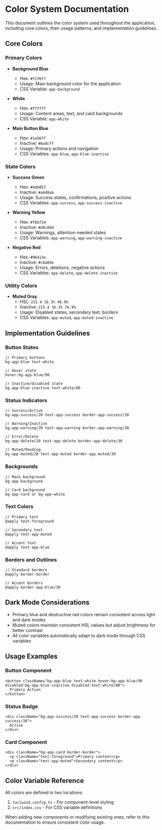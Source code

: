 # Color System Documentation

This document outlines the color system used throughout the application, including core colors, their usage patterns, and implementation guidelines.

## Core Colors

### Primary Colors
- **Background Blue**
  - Hex: `#f1f6ff`
  - Usage: Main background color for the application
  - CSS Variable: `app-background`

- **White**
  - Hex: `#ffffff`
  - Usage: Content areas, text, and card backgrounds
  - CSS Variable: `app-white`

- **Main Button Blue**
  - Hex: `#1e56ff`
  - Inactive: `#8a9cff`
  - Usage: Primary actions and navigation
  - CSS Variables: `app-blue`, `app-blue-inactive`

### State Colors

- **Success Green**
  - Hex: `#4db057`
  - Inactive: `#a6d8ab`
  - Usage: Success states, confirmations, positive actions
  - CSS Variables: `app-success`, `app-success-inactive`

- **Warning Yellow**
  - Hex: `#fbbf24`
  - Inactive: `#d9c89d`
  - Usage: Warnings, attention-needed states
  - CSS Variables: `app-warning`, `app-warning-inactive`

- **Negative Red**
  - Hex: `#96413e`
  - Inactive: `#c8a09e`
  - Usage: Errors, deletions, negative actions
  - CSS Variables: `app-delete`, `app-delete-inactive`

### Utility Colors

- **Muted Gray**
  - HSL: `215.4 16.3% 46.9%`
  - Inactive: `215.4 16.3% 76.9%`
  - Usage: Disabled states, secondary text, borders
  - CSS Variables: `app-muted`, `app-muted-inactive`

## Implementation Guidelines

### Button States
```tsx
// Primary buttons
bg-app-blue text-white

// Hover state
hover:bg-app-blue/90

// Inactive/disabled state
bg-app-blue-inactive text-white/80
```

### Status Indicators
```tsx
// Success/Active
bg-app-success/20 text-app-success border-app-success/30

// Warning/Inactive
bg-app-warning/20 text-app-warning border-app-warning/30

// Error/Delete
bg-app-delete/20 text-app-delete border-app-delete/30

// Muted/Pending
bg-app-muted/20 text-app-muted border-app-muted/30
```

### Backgrounds
```tsx
// Main background
bg-app-background

// Card background
bg-app-card or bg-app-white
```

### Text Colors
```tsx
// Primary text
@apply text-foreground

// Secondary text
@apply text-app-muted

// Accent text
@apply text-app-blue
```

### Borders and Outlines
```tsx
// Standard borders
@apply border-border

// Accent borders
@apply border-app-blue/30
```

## Dark Mode Considerations
- Primary blue and destructive red colors remain consistent across light and dark modes
- Muted colors maintain consistent HSL values but adjust brightness for better contrast
- All color variables automatically adapt to dark mode through CSS variables

## Usage Examples

### Button Component
```tsx
<button className="bg-app-blue text-white hover:bg-app-blue/90 disabled:bg-app-blue-inactive disabled:text-white/80">
  Primary Action
</button>
```

### Status Badge
```tsx
<div className="bg-app-success/20 text-app-success border-app-success/30">
  Active
</div>
```

### Card Component
```tsx
<div className="bg-app-card border-border">
  <p className="text-foreground">Primary content</p>
  <p className="text-app-muted">Secondary content</p>
</div>
```

## Color Variable Reference

All colors are defined in two locations:
1. `tailwind.config.ts` - For component-level styling
2. `src/index.css` - For CSS variable definitions

When adding new components or modifying existing ones, refer to this documentation to ensure consistent color usage.
